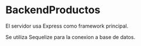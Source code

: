 # BackendProductos

El servidor usa Express como framework principal.

Se utiliza Sequelize para la conexion a base de datos.

